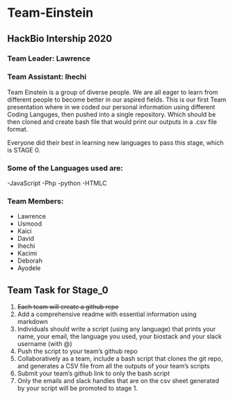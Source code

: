 
# Team-Einstein

## HackBio Intership 2020

### Team Leader: Lawrence

### Team Assistant: Ihechi


Team Einstein is a group of diverse people. We are all eager to learn from different people to become better in our aspired fields. This is our first Team presentation where in
we coded our personal information using different Coding Languges, then pushed into a single repository. Which should be then cloned and create bash file that would print our
outputs in a .csv file format. 

Everyone did their best in learning new languages to pass this stage, which is STAGE 0.

### Some of the Languages used are:
-JavaScript
-Php
-python
-HTMLC

### Team Members:
- Lawrence
- Usmood
- Kaici
- David
- Ihechi
- Kacimi
- Deborah
- Ayodele




## Team Task for Stage_0
1. ~~Each team will create a github repo~~
2. Add a comprehensive readme with essential information using markdown
3. Individuals should write a script (using any language) that prints your name, your email, the language you used, your biostack and your slack username (with @) 
4. Push the script to your team’s github repo
5. Collaboratively as a team, include a bash script that clones the git repo, and generates a CSV file from all the outputs of your team’s scripts
6. Submit your team’s github link to ​only​ the bash script
7. Only the emails and slack handles that are on the csv sheet generated by your script will be promoted to stage 1.      
